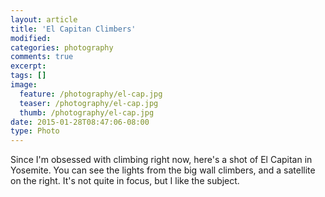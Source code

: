 ```yaml
---
layout: article
title: 'El Capitan Climbers'
modified:
categories: photography
comments: true
excerpt:
tags: []
image:
  feature: /photography/el-cap.jpg
  teaser: /photography/el-cap.jpg
  thumb: /photography/el-cap.jpg
date: 2015-01-28T08:47:06-08:00
type: Photo
---
```


Since I'm obsessed with climbing right now, here's a shot of El Capitan in Yosemite. You can see the lights from the big wall climbers, and a satellite on the right. It's not quite in focus, but I like the subject.
